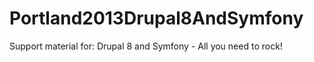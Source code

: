 Portland2013Drupal8AndSymfony
=============================

Support material for: Drupal 8 and Symfony - All you need to rock!
